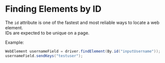 # Finding Elements by ID

The `id` attribute is one of the fastest and most reliable ways to locate a web element.  
IDs are expected to be unique on a page.

Example:
```java
WebElement usernameField = driver.findElement(By.id("inputUsername"));
usernameField.sendKeys("testuser");

